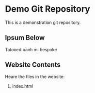 # Demo Git Repository

This is a demonstration git repository.

## Ipsum Below

Tatooed banh mi bespoke

## Website Contents

Heare the files in the website:
1. index.html


